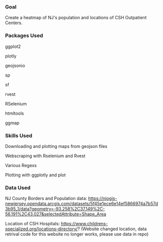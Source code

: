 <h3><b>Goal</b></h3>

Create a heatmap of NJ's population and locations of CSH Outpatient Centers. 

<h3><b>Packages Used</b></h3>

ggplot2

plotly

geojsonio

sp

sf

rvest

RSelenium

htmltools

ggmap

<h3><b>Skills Used </b></h3>

Downloading and plotting maps from geojson files

Webscraping with Rselenium and Rvest 

Various Regexs 

Plotting with ggplotly and plot

<h3><b>Data Used</b></h3>

NJ County Borders and Population data: https://njogis-newjersey.opendata.arcgis.com/datasets/5f45e1ece6e14ef5866974a7b57d3b95_1/data?geometry=-93.258%2C37.149%2C-56.191%2C43.027&selectedAttribute=Shape_Area

Location of CSH Hospitals: https://www.childrens-specialized.org/locations-directory/? (Website changed location, data retrival code for this website no longer works, please use data in repo)
